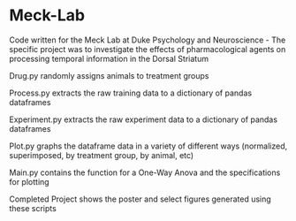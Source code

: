 # Meck-Lab

Code written for the Meck Lab at Duke Psychology and Neuroscience - The specific project was to 
investigate the effects of pharmacological agents on processing temporal information in the Dorsal Striatum

Drug.py randomly assigns animals to treatment groups

Process.py extracts the raw training data to a dictionary of pandas dataframes

Experiment.py extracts the raw experiment data to a dictionary of pandas dataframes

Plot.py graphs the dataframe data in a variety of different ways (normalized, superimposed, by treatment group, by animal, etc)

Main.py contains the function for a One-Way Anova and the specifications for plotting

Completed Project shows the poster and select figures generated using these scripts

